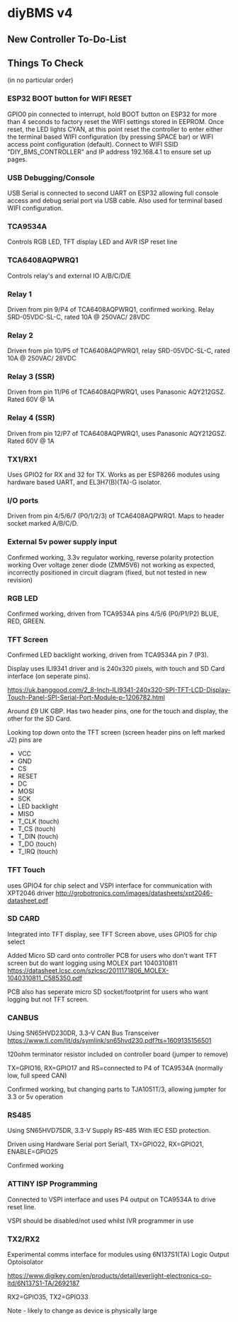 # diyBMS v4
## New Controller To-Do-List

## Things To Check

(in no particular order)

### ESP32 BOOT button for WIFI RESET

GPIO0 pin connected to interrupt, hold BOOT button on ESP32 for more than 4 seconds to factory reset the WIFI settings stored in EEPROM.
Once reset, the LED lights CYAN, at this point reset the controller to enter either the terminal based WIFI configuration (by pressing 
SPACE bar) or WIFI access point configuration (default).  Connect to WIFI SSID "DIY_BMS_CONTROLLER" and IP address 192.168.4.1 to ensure
set up pages.

### USB Debugging/Console

USB Serial is connected to second UART on ESP32 allowing full console access and debug serial port via USB cable.
Also used for terminal based WIFI configuration.

### TCA9534A
Controls RGB LED, TFT display LED and AVR ISP reset line

### TCA6408AQPWRQ1
Controls relay's and external IO A/B/C/D/E

### Relay 1
Driven from pin 9/P4 of TCA6408AQPWRQ1, confirmed working.  Relay SRD-05VDC-SL-C, rated 10A @ 250VAC/ 28VDC

### Relay 2
Driven from pin 10/P5 of TCA6408AQPWRQ1, relay SRD-05VDC-SL-C, rated 10A @ 250VAC/ 28VDC

### Relay 3 (SSR)
Driven from pin 11/P6 of TCA6408AQPWRQ1, uses Panasonic AQY212GSZ.  Rated 60V @ 1A

### Relay 4 (SSR)
Driven from pin 12/P7 of TCA6408AQPWRQ1, uses Panasonic AQY212GSZ.  Rated 60V @ 1A

### TX1/RX1
Uses GPIO2 for RX and 32 for TX.  Works as per ESP8266 modules using hardware based UART, and EL3H7(B)(TA)-G isolator.

### I/O ports
Driven from pin 4/5/6/7 (P0/1/2/3) of TCA6408AQPWRQ1.  Maps to header socket marked A/B/C/D.

### External 5v power supply input
Confirmed working, 3.3v regulator working, reverse polarity protection working
Over voltage zener diode (ZMM5V6) not working as expected, incorrectly positioned in circuit diagram (fixed, but not tested in new revision)

### RGB LED
Confirmed working, driven from TCA9534A pins 4/5/6 (P0/P1/P2) BLUE, RED, GREEN.

### TFT Screen
Confirmed LED backlight working, driven from TCA9534A pin 7 (P3).

Display uses ILI9341 driver and is 240x320 pixels, with touch and SD Card interface (on seperate pins).

https://uk.banggood.com/2_8-Inch-ILI9341-240x320-SPI-TFT-LCD-Display-Touch-Panel-SPI-Serial-Port-Module-p-1206782.html

Around £9 UK GBP. Has two header pins, one for the touch and display, the other for the SD Card.

Looking top down onto the TFT screen (screen header pins on left marked J2) pins are

* VCC
* GND
* CS
* RESET
* DC
* MOSI
* SCK
* LED backlight
* MISO
* T_CLK (touch)
* T_CS (touch)
* T_DIN (touch)
* T_DO (touch)
* T_IRQ (touch)

### TFT Touch

uses GPIO4 for chip select and VSPI interface for communication with XPT2046 driver
http://grobotronics.com/images/datasheets/xpt2046-datasheet.pdf

### SD CARD

Integrated into TFT display, see TFT Screen above, uses GPIO5 for chip select

Added Micro SD card onto controller PCB for users who don't want TFT screen but do want logging
using MOLEX part 1040310811  https://datasheet.lcsc.com/szlcsc/2011171806_MOLEX-1040310811_C585350.pdf

PCB also has seperate micro SD socket/footprint for users who want logging but not TFT screen.

### CANBUS

Using SN65HVD230DR, 3.3-V CAN Bus Transceiver
https://www.ti.com/lit/ds/symlink/sn65hvd230.pdf?ts=1609135156501

120ohm terminator resistor included on controller board (jumper to remove)

TX=GPIO16, RX=GPIO17 and RS=connected to P4 of TCA9534A (normally low, full speed CAN)

Confirmed working, but changing parts to TJA1051T/3, allowing jumpter for 3.3 or 5v operation

### RS485
Using SN65HVD75DR,  3.3-V Supply RS-485 With IEC ESD protection.

Driven using Hardware Serial port Serial1, TX=GPIO22, RX=GPIO21, ENABLE=GPIO25

Confirmed working

### ATTINY ISP Programming
Connected to VSPI interface and uses P4 output on  TCA9534A to drive reset line.

VSPI should be disabled/not used whilst IVR programmer in use

### TX2/RX2 
Experimental comms interface for modules using 6N137S1(TA) Logic Output Optoisolator

https://www.digikey.com/en/products/detail/everlight-electronics-co-ltd/6N137S1-TA/2692187

RX2=GPIO35, TX2=GPIO33

Note - likely to change as device is physically large